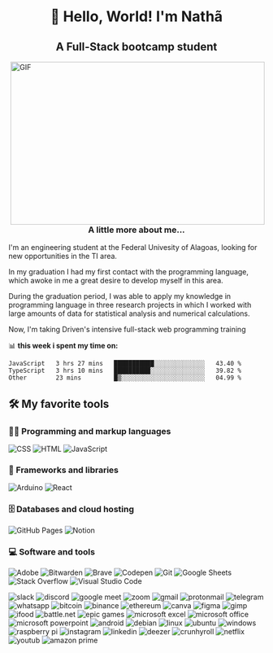 <h1 align="center">👋 Hello, World! I'm Nathã</h1>
<h2 align="center">A Full-Stack bootcamp student</h2>

<img align="right" alt="GIF" src="https://github.com/abhisheknaiidu/abhisheknaiidu/blob/master/code.gif?raw=true" width="500" height="320" />

<h3 align="center">A little more about me...</h3>
<p>I'm an engineering student at the Federal Univesity of Alagoas, looking for new opportunities in the TI area.</p>

<p>In my graduation I had my first contact with the programming language, which awoke in me a great desire to develop myself in this area.</p>

<p>During the graduation period, I was able to apply my knowledge in programming language in three research projects in which I worked with large amounts of data for statistical analysis and numerical calculations.</p>

<p>Now, I'm taking Driven's intensive full-stack web programming training</p>

📊 **this week i spent my time on:**
<!--START_SECTION:waka-->

```text
JavaScript   3 hrs 27 mins   ███████████░░░░░░░░░░░░░░   43.40 %
TypeScript   3 hrs 10 mins   ██████████░░░░░░░░░░░░░░░   39.82 %
Other        23 mins         █▒░░░░░░░░░░░░░░░░░░░░░░░   04.99 %
```

<!--END_SECTION:waka-->

<h2>🛠️ My favorite tools</h2>

<h3>👨‍💻 Programming and markup languages</h3>

<p>
    <img alt="CSS" src="https://img.shields.io/badge/CSS-1572B6.svg?logo=css3&logoColor=white">
    <img alt="HTML" src="https://img.shields.io/badge/HTML-E34F26.svg?logo=html5&logoColor=white">
    <img alt="JavaScript" src="https://img.shields.io/badge/JavaScript-F7DF1E.svg?logo=javascript&logoColor=black">
</p>


<h3>🧰 Frameworks and libraries</h3>

<p>
    <img alt="Arduino" src="https://img.shields.io/badge/-Arduino-00979D?logo=Arduino&logoColor=white">
    <img alt="React" src="https://img.shields.io/badge/React-20232a.svg?logo=react&logoColor=%2361DAFB">
</p>

<h3>🗄️ Databases and cloud hosting</h3>

<p>
    <img alt="GitHub Pages" src="https://img.shields.io/badge/GitHub%20Pages-327FC7.svg?logo=github&logoColor=white">
    <img alt="Notion" src="https://img.shields.io/badge/Notion-010101.svg?logo=notion&logoColor=white">
</p>

<h3>💻 Software and tools</h3>

<p>
    <img alt="Adobe" src="https://img.shields.io/badge/Adobe-FF0000.svg?logo=adobe&logoColor=white">
    <img alt="Bitwarden" src="https://img.shields.io/badge/-Bitwarden-175DDC?logo=bitwarden&logoColor=white">
    <img alt="Brave" src="https://img.shields.io/badge/-Brave-FB542B?logo=brave&logoColor=white">
    <img alt="Codepen" src="https://img.shields.io/badge/Codepen-000000.svg?logo=codepen&logoColor=white">
    <img alt="Git" src="https://img.shields.io/badge/Git-F05033.svg?logo=git&logoColor=white">
    <img alt="Google Sheets" src="https://img.shields.io/badge/Google%20Sheets-34A853.svg?logo=google%20sheets&logoColor=white">
    <img alt="Stack Overflow" src="https://img.shields.io/badge/-Stack%20Overflow-FE7A16?logo=stack-overflow&logoColor=white">
    <img alt="Visual Studio Code" src="https://img.shields.io/badge/Visual%20Studio%20Code-0078d7.svg?logo=visual-studio-code&logoColor=white">
</p>
<p>	
<img alt="slack" src="https://img.shields.io/badge/Slack-4A154B?style=for-the-badge&logo=slack&logoColor=white">
<img alt="discord" src="https://img.shields.io/badge/Discord-5865F2?style=for-the-badge&logo=discord&logoColor=white">
<img alt="google meet" src="https://img.shields.io/badge/Google%20Meet-00897B?style=for-the-badge&logo=google-meet&logoColor=white">
<img alt="zoom" src="	https://img.shields.io/badge/Zoom-2D8CFF?style=for-the-badge&logo=zoom&logoColor=white">
<img alt="gmail" src="https://img.shields.io/badge/Gmail-D14836?style=for-the-badge&logo=gmail&logoColor=white">
<img alt="protonmail" src="https://img.shields.io/badge/ProtonMail-8B89CC?style=for-the-badge&logo=protonmail&logoColor=white">
<img alt="telegram" src="https://img.shields.io/badge/Telegram-2CA5E0?style=for-the-badge&logo=telegram&logoColor=white">
<img alt="whatsapp" src="https://img.shields.io/badge/WhatsApp-25D366?style=for-the-badge&logo=whatsapp&logoColor=white">
<img alt="bitcoin" src="https://img.shields.io/badge/Bitcoin-000000?style=for-the-badge&logo=bitcoin&logoColor=white">
<img alt="binance" src="https://img.shields.io/badge/Binance-FCD535?style=for-the-badge&logo=binance&logoColor=white">
<img alt="ethereum" src="https://img.shields.io/badge/Ethereum-3C3C3D?style=for-the-badge&logo=Ethereum&logoColor=white">
<img alt="canva" src="https://img.shields.io/badge/Canva-%2300C4CC.svg?&style=for-the-badge&logo=Canva&logoColor=white">
<img alt="figma" src="https://img.shields.io/badge/Figma-F24E1E?style=for-the-badge&logo=figma&logoColor=white">
<img alt="gimp" src="https://img.shields.io/badge/gimp-5C5543?style=for-the-badge&logo=gimp&logoColor=white">
<img alt="ifood" src="https://img.shields.io/badge/iFood-EA1D2C?style=for-the-badge&logo=ifood&logoColor=white">
<img alt="battle.net" src="https://img.shields.io/badge/Battle.net-000?style=for-the-badge&logo=battle.net&logoColor=148EFF">
<img alt="epic games" src="https://img.shields.io/badge/Epic%20Games-313131?style=for-the-badge&logo=Epic%20Games&logoColor=white">
<img alt="microsoft excel" src="https://img.shields.io/badge/Microsoft_Excel-217346?style=for-the-badge&logo=microsoft-excel&logoColor=white">
<img alt="microsoft office" src="https://img.shields.io/badge/Microsoft_Office-D83B01?style=for-the-badge&logo=microsoft-office&logoColor=white">
<img alt="microsoft powerpoint" src="https://img.shields.io/badge/Microsoft_PowerPoint-B7472A?style=for-the-badge&logo=microsoft-powerpoint&logoColor=white">
<img alt="android" src="https://img.shields.io/badge/Android-3DDC84?style=for-the-badge&logo=android&logoColor=white">
<img alt="debian" src="https://img.shields.io/badge/Debian-A81D33?style=for-the-badge&logo=debian&logoColor=white">
<img alt="linux" src="https://img.shields.io/badge/Linux-FCC624?style=for-the-badge&logo=linux&logoColor=blac">
<img alt="ubuntu" src="https://img.shields.io/badge/Ubuntu-E95420?style=for-the-badge&logo=ubuntu&logoColor=white">
<img alt="windows" src="https://img.shields.io/badge/Windows-0078D6?style=for-the-badge&logo=windows&logoColor=white">
<img alt="raspberry pi" src="https://img.shields.io/badge/Raspberry%20Pi-A22846?style=for-the-badge&logo=Raspberry%20Pi&logoColor=white">
<img alt="instagram" src="https://img.shields.io/badge/Instagram-E4405F?style=for-the-badge&logo=instagram&logoColor=white">
<img alt="linkedin" src="https://img.shields.io/badge/LinkedIn-0077B5?style=for-the-badge&logo=linkedin&logoColor=white">
<img alt="deezer" src="https://img.shields.io/badge/Deezer-FEAA2D?style=for-the-badge&logo=deezer&logoColor=white">
<img alt="crunhyroll" src="https://img.shields.io/badge/Crunchyroll-F47521?style=for-the-badge&logo=crunchyroll&logoColor=white">
<img alt="netflix" src="https://img.shields.io/badge/Netflix-E50914?style=for-the-badge&logo=netflix&logoColor=white">
<img alt="youtub" src="https://img.shields.io/badge/YouTube-FF0000?style=for-the-badge&logo=youtube&logoColor=white">
<img alt="amazon prime" src="https://img.shields.io/badge/Amazon%20Prime-00A8E1?style=for-the-badge&logo=netflix&logoColor=white">
</p>

<img alt="" src="https://github-readme-stats.vercel.app/api?username={nathaalves}">
<img alt="" src="https://github-readme-stats.vercel.app/api/top-langs/?username={nathaalves}">
<img alt="" src="https://hits.seeyoufarm.com/api/count/incr/badge.svg?url=https%3A%2F%2Fgithub.com%2F{nathaalves}1212%2Fhit-counter">




